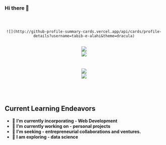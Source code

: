 ### Hi there 👋


<code>

<div align='center'>
![](http://github-profile-summary-cards.vercel.app/api/cards/profile-details?username=tabib-e-alahi&theme=dracula)

![](http://github-profile-summary-cards.vercel.app/api/cards/repos-per-language?username=tabib-e-alahi&theme=dracula) ![](http://github-profile-summary-cards.vercel.app/api/cards/most-commit-language?username=tabib-e-alahi&theme=dracula)


![](http://github-profile-summary-cards.vercel.app/api/cards/stats?username=tabib-e-alahi&theme=dracula) ![](http://github-profile-summary-cards.vercel.app/api/cards/productive-time?username=tabib-e-alahi&theme=dracula&utcOffset=8)
</div>

</code>




## **Current Learning Endeavors**

- 🌱 **I’m currently incorporating - Web Development**
- 🔭 **I’m currently working on - personal projects**
- 👯 **I'm seeking - entrepreneurial collaborations and ventures.**
- 🤔 **I am exploring - data science**


